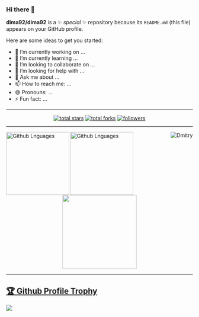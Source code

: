 ### Hi there 👋

**dima92/dima92** is a ✨ _special_ ✨ repository because its `README.md` (this file) appears on your GitHub profile.

Here are some ideas to get you started:

- 🔭 I’m currently working on ...
- 🌱 I’m currently learning ...
- 👯 I’m looking to collaborate on ...
- 🤔 I’m looking for help with ...
- 💬 Ask me about ...
- 📫 How to reach me: ...
- 😄 Pronouns: ...
- ⚡ Fun fact: ...

---

<div align="center">
  <a href="https://github.com/dima92?tab=repositories&sort=stargazers">
    <img alt="total stars" title="Total stars on GitHub" src="https://custom-icon-badges.herokuapp.com/badge/dynamic/json?logo=star&color=000&labelColor=AC1F21&label=Stars&style=for-the-badge&query=%24.stars&url=https://api.github-star-counter.workers.dev/user/dima92" /></a>
  <a href="https://github.com/dima92?tab=repositories&sort=stargazers">
    <img alt="total forks" title="Total forks on GitHub" src="https://custom-icon-badges.herokuapp.com/badge/dynamic/json?logo=fork&color=000&labelColor=AC1F21&label=Forks&style=for-the-badge&query=%24.forks&url=https://api.github-star-counter.workers.dev/user/dima92" /></a>
  <a href="https://github.com/dima92">
    <img alt="followers" title="Follow me on Github" src="https://custom-icon-badges.herokuapp.com/github/followers/dima92?color=000&labelColor=AC1F21&style=for-the-badge&logo=person-add&label=Follow&logoColor=fff" /></a>
</div>

---

<img align="right" src="https://komarev.com/ghpvc/?username=dima92&label=Profile%20Views%20&color=AC1F21&style=flat-square" alt="Dmitry" />
<img height="170em" align="left" alt="Github Lnguages" src="https://github-readme-codewars-stats.herokuapp.com/api/?username=dima92&card&colormode=dark_mode" />
<img height="170em" align="left" alt="Github Lnguages" src="https://github-readme-stats-eight-theta.vercel.app/api/top-langs/?username=dima92&theme=radical&layout=compact" />


<div align="center">
  <img height="200" src="https://github-readme-stats.vercel.app/api?username=dima92&count_private=true&include_all_commits=true&theme=outrun" />
</div>

---

<a href="https://github.com/ryo-ma/github-profile-trophy"><h2>🏆 Github Profile Trophy</h2></a>
<img src="https://github-profile-trophy.vercel.app/?username=dima92&column=8&theme=radical&no-frame=true"/>
